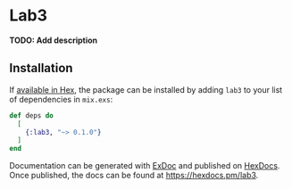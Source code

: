 # Lab3

**TODO: Add description**

## Installation

If [available in Hex](https://hex.pm/docs/publish), the package can be installed
by adding `lab3` to your list of dependencies in `mix.exs`:

```elixir
def deps do
  [
    {:lab3, "~> 0.1.0"}
  ]
end
```

Documentation can be generated with [ExDoc](https://github.com/elixir-lang/ex_doc)
and published on [HexDocs](https://hexdocs.pm). Once published, the docs can
be found at <https://hexdocs.pm/lab3>.

